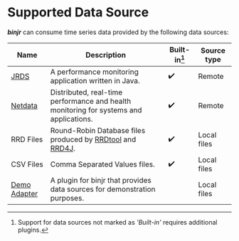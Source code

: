 # Supported Data Source

***binjr*** can consume time series data provided by the following data sources:


|Name   | Description | Built-in[^1] | Source type  |
|-------|-------------|---------|--------------|
| [JRDS](https://github.com/fbacchella/jrds)      | A performance monitoring application written in Java. | :heavy_check_mark: | Remote |
| [Netdata](https://www.netdata.cloud)   | Distributed, real-time performance and health monitoring for systems and applications. | :heavy_check_mark: | Remote |
| RRD Files | Round-Robin Database files produced by [RRDtool](https://oss.oetiker.ch/rrdtool/) and [RRD4J](https://github.com/rrd4j/rrd4j). | :heavy_check_mark: | Local files | 
| CSV Files | Comma Separated Values files. | :heavy_check_mark: | Local files | 
|[Demo Adapter](https://github.com/binjr/binjr-adapter-demo) |A plugin for binjr that provides data sources for demonstration purposes.| |Local files |


[^1]: Support for data sources not marked as *'Built-in'* requires additional plugins.